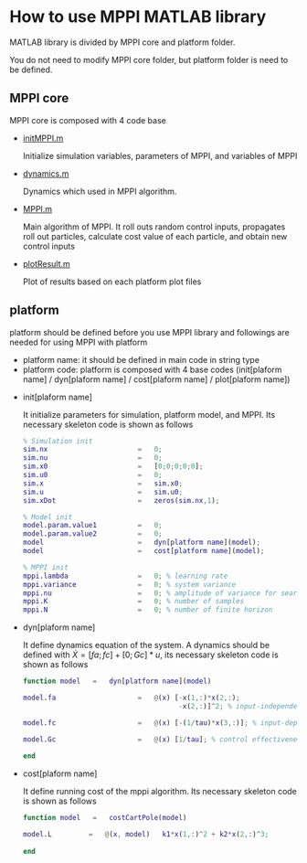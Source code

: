 # How to use MPPI MATLAB library

MATLAB library is divided by MPPI core and platform folder.

You do not need to modify MPPI core folder, but platform folder is need to be defined.

## MPPI core

MPPI core is composed with 4 code base

* [initMPPI.m](https://github.com/CrazyMadcow/MPPI-Library/blob/main/MATLAB-Lib/MPPI/initMPPI.m)

  Initialize simulation variables, parameters of MPPI, and variables of MPPI

* [dynamics.m](https://github.com/CrazyMadcow/MPPI-Library/blob/main/MATLAB-Lib/MPPI/dynamics.m)

  Dynamics which used in MPPI algorithm. 

* [MPPI.m](https://github.com/CrazyMadcow/MPPI-Library/blob/main/MATLAB-Lib/MPPI/MPPI.m)

  Main algorithm of MPPI. It roll outs random control inputs, propagates roll out particles, calculate cost value of each particle, and obtain new control inputs

* [plotResult.m](https://github.com/CrazyMadcow/MPPI-Library/blob/main/MATLAB-Lib/MPPI/plotResult.m)

  Plot of results based on each platform plot files

## platform

platform should be defined before you use MPPI library and followings are needed for using MPPI with platform

  - platform name: it should be defined in main code in string type
  - platform code: platform is composed with 4 base codes (init[plaform name] / dyn[plaform name] / cost[plaform name] / plot[plaform name])

* init[plaform name]

    It initialize parameters for simulation, platform model, and MPPI. Its necessary skeleton code is shown as follows
    ```MATLAB
    % Simulation init
    sim.nx                      =   0;
    sim.nu                      =   0;
    sim.x0                      =   [0;0;0;0;0];
    sim.u0                      =   0;
    sim.x                       =   sim.x0;
    sim.u                       =   sim.u0;
    sim.xDot                    =   zeros(sim.nx,1);
    
    % Model init
    model.param.value1          =   0;
    model.param.value2          =   0;
    model                       =   dyn[platform name](model);
    model                       =   cost[platform name](model);
    
    % MPPI init
    mppi.lambda                 =   0; % learning rate
    mppi.variance               =   0; % system variance
    mppi.nu                     =   0; % amplitude of variance for search
    mppi.K                      =   0; % number of samples
    mppi.N                      =   0; % number of finite horizon
    ```
* dyn[plaform name]

    It define dynamics equation of the system. A dynamics should be defined with $\dot{X} =  [fa;fc] + [0;Gc]*u$, its necessary skeleton code is shown as follows
    ```MATLAB
    function model   =   dyn[platform name](model)
    
    model.fa                    =   @(x) [-x(1,:)*x(2,:); 
                                          -x(2,:)]^2; % input-independent dynamics
    
    model.fc                    =   @(x) [-(1/tau)*x(3,:)]; % input-dependent dynamics
    
    model.Gc                    =   @(x) [1/tau]; % control effectiveness matrix
                        
    end
    ```

* cost[plaform name]

    It define running cost of the mppi algorithm. Its necessary skeleton code is shown as follows
    ```MATLAB
    function model   =   costCartPole(model)
    
    model.L         =   @(x, model)   k1*x(1,:)^2 + k2*x(2,:)^3;
                        
    end
    ```
  
